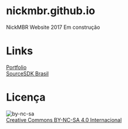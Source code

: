 # nickmbr.github.io
NickMBR Website 2017
Em construção

# Links
[Portfolio](http://nickmbr.github.io/portfolio)<br />
[SourceSDK Brasil](http://nickmbr.github.io/sourcesdk)

# Licença
![by-nc-sa](https://i.creativecommons.org/l/by-nc-sa/4.0/88x31.png)<br />
[Creative Commons BY-NC-SA 4.0 Internacional](http://creativecommons.org/licenses/by-nc-sa/4.0/)